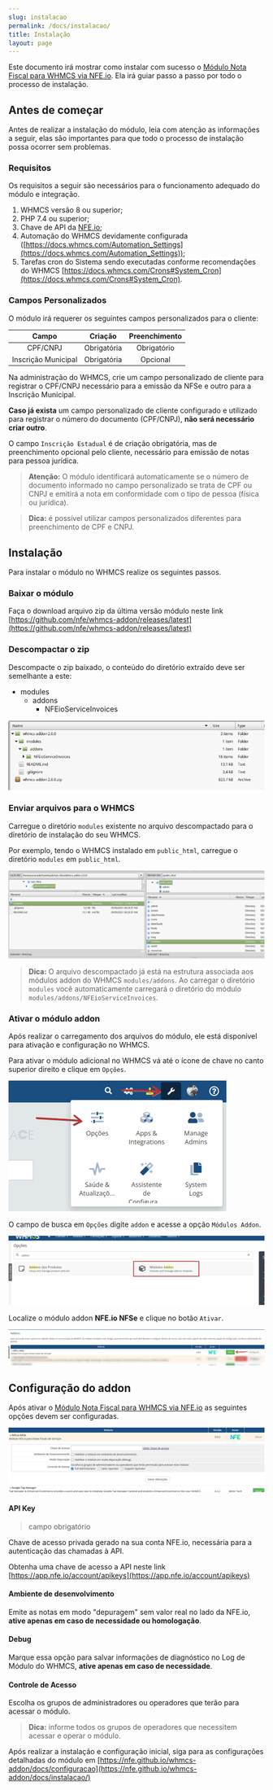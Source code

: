 ```yaml
---
slug: instalacao
permalink: /docs/instalacao/
title: Instalação
layout: page
---
```



Este documento irá mostrar como instalar com sucesso o [Módulo Nota Fiscal para WHMCS via NFE.io](https://github.com/nfe/whmcs-addon). Ela irá guiar passo a passo por todo o processo de instalação.

## Antes de começar

Antes de realizar a instalação do módulo, leia com atenção as informações a seguir, elas são importantes para que todo o processo de instalação possa ocorrer sem problemas.

### Requisitos

Os requisitos a seguir são necessários para o funcionamento adequado do módulo e integração.

1. WHMCS versão 8 ou superior;
2. PHP 7.4 ou superior;
3. Chave de API da [NFE.io](https://nfe.io);
4. Automação do WHMCS devidamente configurada ([https://docs.whmcs.com/Automation_Settings](https://docs.whmcs.com/Automation_Settings));
5. Tarefas cron do Sistema sendo executadas conforme recomendações do WHMCS [https://docs.whmcs.com/Crons#System_Cron](https://docs.whmcs.com/Crons#System_Cron).

### Campos Personalizados

O módulo irá requerer os seguintes campos personalizados para o cliente:

| Campo | Criação | Preenchimento |
| :---: | :---: | :---: |
| CPF/CNPJ | Obrigatória | Obrigatório |
| Inscrição Municipal | Obrigatória | Opcional |

Na administração do WHMCS, crie um campo personalizado de cliente para registrar o CPF/CNPJ necessário para a emissão da NFSe e outro para a Inscrição Municipal.

**Caso já exista** um campo personalizado de cliente configurado e utilizado para registrar o número do documento (CPF/CNPJ), **não será necessário criar outro**. 

O campo `Inscrição Estadual` é de criação obrigatória, mas de preenchimento opcional pelo cliente, necessário para emissão de notas para pessoa jurídica.

> **Atenção:** O módulo identificará automaticamente se o número de documento informado no campo personalizado se trata de CPF ou CNPJ e emitirá a nota em conformidade com o tipo de pessoa (física ou jurídica).

> **Dica:** é possível utilizar campos personalizados diferentes para preenchimento de CPF e CNPJ. 

## Instalação

Para instalar o módulo no WHMCS realize os seguintes passos.

### Baixar o módulo

Faça o download arquivo zip da última versão módulo neste link [https://github.com/nfe/whmcs-addon/releases/latest](https://github.com/nfe/whmcs-addon/releases/latest)

### Descompactar o zip

Descompacte o zip baixado, o conteúdo do diretório extraído deve ser semelhante a este:

* modules
  * addons
    * NFEioServiceInvoices

![](../assets/img/nfeio-whmcs-docs-instalacao-01.png)

### Enviar arquivos para o WHMCS

Carregue o diretório `modules` existente no arquivo descompactado para o diretório de instalação do seu WHMCS.

Por exemplo, tendo o WHMCS instalado em `public_html`, carregue o diretório `modules` em `public_html`.

![](../assets/img/nfeio-whmcs-docs-instalacao-02.png)

> **Dica:** O arquivo descompactado já está na estrutura associada aos módulos addon do WHMCS `modules/addons`. Ao carregar o diretório `modules` você automaticamente carregará o diretório do módulo `modules/addons/NFEioServiceInvoices`.

### Ativar o módulo addon

Após realizar o carregamento dos arquivos do módulo, ele está disponível para ativação e configuração no WHMCS.

Para ativar o módulo adicional no WHMCS vá até o ícone de chave no canto superior direito e clique em `Opções`.

![](../assets/img/nfeio-whmcs-docs-instalacao-03.png)

O campo de busca em `Opções` digite `addon` e acesse a opção `Módulos Addon`.

![](../assets/img/nfeio-whmcs-docs-instalacao-04.png)

Localize o módulo addon **NFE.io NFSe** e clique no botão `Ativar`.

![](../assets/img/nfeio-whmcs-docs-instalacao-05.png)

## Configuração do addon

Após ativar o [Módulo Nota Fiscal para WHMCS via NFE.io](https://github.com/nfe/whmcs-addon) as seguintes opções devem ser configuradas.

![](../assets/img/nfeio-whmcs-docs-instalacao-07.png)

#### API Key

> campo obrigatório

Chave de acesso privada gerado na sua conta NFE.io, necessária para a autenticação das chamadas à API.

Obtenha uma chave de acesso a API neste link [https://app.nfe.io/account/apikeys](https://app.nfe.io/account/apikeys)


#### Ambiente de desenvolvimento

Emite as notas em modo "depuragem" sem valor real no lado da NFE.io, **ative apenas em caso de necessidade ou homologação**.

#### Debug

Marque essa opção para salvar informações de diagnóstico no Log de Módulo do WHMCS, **ative apenas em caso de necessidade**.

#### Controle de Acesso

Escolha os grupos de administradores ou  operadores que terão para acessar o módulo.

> **Dica:** informe todos os grupos de operadores que necessitem acessar e operar o módulo. 


Após realizar a instalação e configuração inicial, siga para as configurações detalhadas do módulo em [https://nfe.github.io/whmcs-addon/docs/configuracao](https://nfe.github.io/whmcs-addon/docs/instalacao/)
